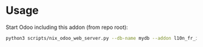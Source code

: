 # Usage

Start Odoo including this addon (from repo root):

```bash
python3 scripts/nix_odoo_web_server.py --db-name mydb --addon l10n_fr_invoice_addr
```
